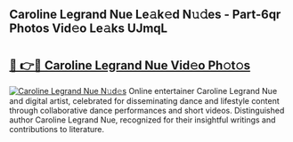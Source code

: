 ## Caroline Legrand Nue Le𝚊k𝚎d N𝚞𝚍es - Part-6qr Photos Vid𝚎o Le𝚊ks UJmqL

# <h2><a href="http://fb97ka.evod.top/?m=Caroline+Legrand+Nue">🔗 👉🔴 Caroline Legrand Nue Vid𝚎o Ph𝚘t𝚘s</a></h2>

[![Caroline Legrand Nue N𝚞d𝚎s](https://i.imgur.com/8V9OHl7.gif)](http://fb97ka.evod.top/?m=Caroline+Legrand+Nue)
Online entertainer Caroline Legrand Nue and digital artist, celebrated for disseminating dance and lifestyle content through collaborative dance performances and short videos. Distinguished author Caroline Legrand Nue, recognized for their insightful writings and contributions to literature. 
